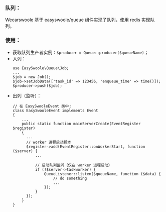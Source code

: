 ### 队列：
Wecarswoole 基于 easyswoole/queue 组件实现了队列，使用 redis 实现队列。

### 使用：
- 获取队列生产者实例：`$producer = Queue::producer($queueName)`；
- 入列：
    ```
    use EasySwoole\Queue\Job;
    ...
    $job = new Job();
    $job->setJobData(['task_id' => 123456, 'enqueue_time' => time()]);
    $producer->push($job);
    ```
- 出列（监听）：
  ```
  // 在 EasySwooleEvent 类中：
  class EasySwooleEvent implements Event
  {
      ...
      public static function mainServerCreate(EventRegister $register)
      {
        ...
        // worker 进程启动脚本
        $register->add(EventRegister::onWorkerStart, function ($server) {
            ...

            // 启动队列监听（仅在 worker 进程启动）
            if (!$server->taskworker) {
                QueueListener::listen($queueName, function ($data) {
                    // do something
                    ...
                });
            }
        });
      }
  }
  ```
